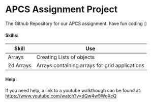 # APCS Assignment Project
The Github Repository for our APCS assignment. have fun coding :)

#### Skills:
|Skill|Use|
|---|---|
|Arrays  | Creating Lists of objects|
|2d Arrays  | Arrays containing arrays for grid applications |

#### Help:
If you need help, a link to a youtube walkthough can be found at: https://www.youtube.com/watch?v=dQw4w9WgXcQ
